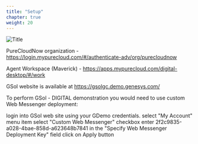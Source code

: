 ```yaml
---
title: "Setup"
chapter: true
weight: 20
---
```


![Title](/images/Setup.PNG)


PureCloudNow organization - https://login.mypurecloud.com/#/authenticate-adv/org/purecloudnow

Agent Workspace (Maverick) - https://apps.mypurecloud.com/digital-desktop/#/work

 

GSol website  is available at https://gsolgc.demo.genesys.com/ 

To perform GSol - DIGITAL demonstration you would need to use custom Web Messenger deployment:

login into GSol web site using your GDemo credentials.
select "My Account" menu item
select "Custom Web Messenger" checkbox
enter 2f2c9835-a028-4bae-858d-a623648b7841 in the "Specify Web Messenger Deployment Key" field
click on   Apply   button
